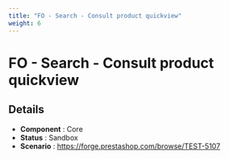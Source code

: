 ```yaml
---
title: "FO - Search - Consult product quickview"
weight: 6
---
```


# FO - Search - Consult product quickview
## Details
* **Component** : Core
* **Status** : Sandbox
* **Scenario** : https://forge.prestashop.com/browse/TEST-5107
